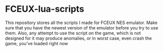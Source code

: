 # FCEUX-lua-scripts
This repository stores all the scripts I made for FCEUX NES emulator. Make sure that you have the newest version of the emulator before you try to use them. Also, any attempt to use the script on the game, which is not designed for it may produce anomalies, or in worst case, even crash the game, you've loaded right now
